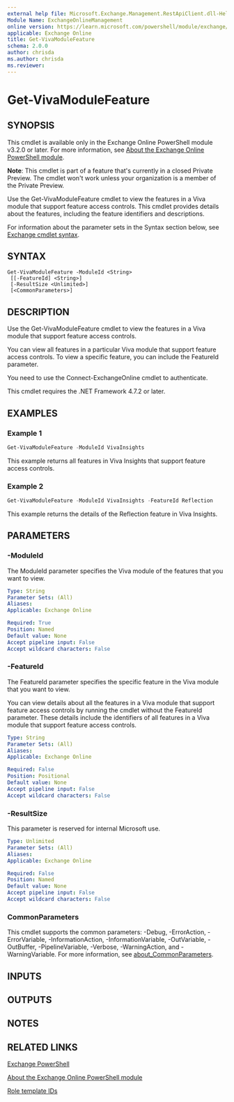 ```yaml
---
external help file: Microsoft.Exchange.Management.RestApiClient.dll-Help.xml
Module Name: ExchangeOnlineManagement
online version: https://learn.microsoft.com/powershell/module/exchange/get-vivamodulefeature
applicable: Exchange Online
title: Get-VivaModuleFeature
schema: 2.0.0
author: chrisda
ms.author: chrisda
ms.reviewer:
---
```



# Get-VivaModuleFeature

## SYNOPSIS
This cmdlet is available only in the Exchange Online PowerShell module v3.2.0 or later. For more information, see [About the Exchange Online PowerShell module](https://aka.ms/exov3-module).

**Note**: This cmdlet is part of a feature that's currently in a closed Private Preview. The cmdlet won't work unless your organization is a member of the Private Preview.

Use the Get-VivaModuleFeature cmdlet to view the features in a Viva module that support feature access controls. This cmdlet provides details about the features, including the feature identifiers and descriptions.

For information about the parameter sets in the Syntax section below, see [Exchange cmdlet syntax](https://learn.microsoft.com/powershell/exchange/exchange-cmdlet-syntax).

## SYNTAX

```
Get-VivaModuleFeature -ModuleId <String>
 [[-FeatureId] <String>]
 [-ResultSize <Unlimited>]
 [<CommonParameters>]
```

## DESCRIPTION
Use the Get-VivaModuleFeature cmdlet to view the features in a Viva module that support feature access controls.

You can view all features in a particular Viva module that support feature access controls. To view a specific feature, you can include the FeatureId parameter.

You need to use the Connect-ExchangeOnline cmdlet to authenticate.

This cmdlet requires the .NET Framework 4.7.2 or later.

## EXAMPLES

### Example 1
```powershell
Get-VivaModuleFeature -ModuleId VivaInsights
```

This example returns all features in Viva Insights that support feature access controls.

### Example 2
```powershell
Get-VivaModuleFeature -ModuleId VivaInsights -FeatureId Reflection
```

This example returns the details of the Reflection feature in Viva Insights.

## PARAMETERS

### -ModuleId
The ModuleId parameter specifies the Viva module of the features that you want to view.

```yaml
Type: String
Parameter Sets: (All)
Aliases:
Applicable: Exchange Online

Required: True
Position: Named
Default value: None
Accept pipeline input: False
Accept wildcard characters: False
```

### -FeatureId
The FeatureId parameter specifies the specific feature in the Viva module that you want to view.

You can view details about all the features in a Viva module that support feature access controls by running the cmdlet without the FeatureId parameter. These details include the identifiers of all features in a Viva module that support feature access controls.

```yaml
Type: String
Parameter Sets: (All)
Aliases:
Applicable: Exchange Online

Required: False
Position: Positional
Default value: None
Accept pipeline input: False
Accept wildcard characters: False
```

### -ResultSize
This parameter is reserved for internal Microsoft use.

```yaml
Type: Unlimited
Parameter Sets: (All)
Aliases:
Applicable: Exchange Online

Required: False
Position: Named
Default value: None
Accept pipeline input: False
Accept wildcard characters: False
```

### CommonParameters
This cmdlet supports the common parameters: -Debug, -ErrorAction, -ErrorVariable, -InformationAction, -InformationVariable, -OutVariable, -OutBuffer, -PipelineVariable, -Verbose, -WarningAction, and -WarningVariable. For more information, see [about_CommonParameters](https://go.microsoft.com/fwlink/p/?LinkID=113216).

## INPUTS

## OUTPUTS

## NOTES

## RELATED LINKS

[Exchange PowerShell](https://learn.microsoft.com/powershell/module/exchange)

[About the Exchange Online PowerShell module](https://learn.microsoft.com/powershell/exchange/exchange-online-powershell-v2#updates-for-the-exo-v3-module)

[Role template IDs](https://learn.microsoft.com/azure/active-directory/roles/permissions-reference#role-template-ids)

